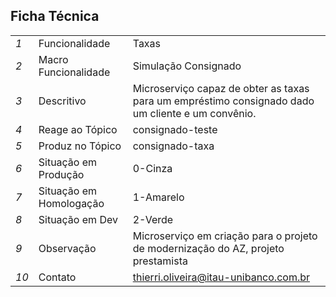 
## Ficha Técnica

| |	| |
|-|-|-|
|*1*|Funcionalidade|Taxas|
|*2*|Macro Funcionalidade|Simulação Consignado|
|*3*|Descritivo|Microserviço capaz de obter as taxas para um empréstimo consignado dado um cliente e um convênio.|
|*4*|Reage ao Tópico|consignado-teste|
|*5*|Produz no Tópico|consignado-taxa|
|*6*|Situação em Produção| 0-Cinza|
|*7*|Situação em Homologação| 1-Amarelo|
|*8*|Situação em Dev| 2-Verde|
|*9*|Observação| Microserviço em criação para o projeto de modernização do AZ, projeto prestamista|
|*10*|Contato| thierri.oliveira@itau-unibanco.com.br|



